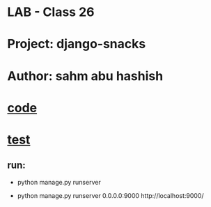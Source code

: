 # LAB - Class 26

# Project: django-snacks

# Author: sahm abu hashish

# [code](./manage.py)

# [test](./snacks/tests.py)

## run: 

- python manage.py runserver

- python manage.py runserver 0.0.0.0:9000
http://localhost:9000/


